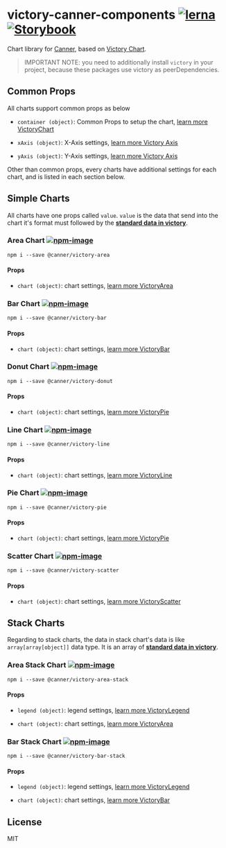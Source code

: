# victory-canner-components [![lerna](https://img.shields.io/badge/maintained%20with-lerna-cc00ff.svg)](https://lernajs.io/) [![Storybook](https://github.com/storybooks/press/blob/master/badges/storybook.svg)](https://canner.github.io/victory-canner-components/)

Chart library for [Canner](https://github.com/Canner/canner), based on [Victory Chart](https://formidable.com/open-source/victory).

> IMPORTANT NOTE: you need to additionally install `victory` in your project, because these packages use victory as peerDependencies.

## Common Props

All charts support common props as below

- `container (object)`: Common Props to setup the chart, [learn more VictoryChart](https://formidable.com/open-source/victory/docs/common-props/)

- `xAxis (object)`: X-Axis settings, [learn more Victory Axis](https://formidable.com/open-source/victory/docs/victory-axis)

- `yAxis (object)`: Y-Axis settings, [learn more Victory Axis](https://formidable.com/open-source/victory/docs/victory-axis)

Other than common props, every charts have additional settings for each chart, and is listed in each section below.

## Simple Charts

All charts have one props called `value`. `value` is the data that send into the chart it's format must followed by the **[standard data in victory](https://formidable.com/open-source/victory/docs/common-props/#data)**.

### Area Chart [![npm-image](https://badge.fury.io/js/%40canner%2Fvictory-area.svg)](https://www.npmjs.com/package/@canner/victory-area)

```
npm i --save @canner/victory-area
```

#### Props

- `chart (object)`: chart settings, [learn more VictoryArea](https://formidable.com/open-source/victory/docs/victory-area/#props)

### Bar Chart [![npm-image](https://badge.fury.io/js/%40canner%2Fvictory-bar.svg)](https://www.npmjs.com/package/@canner/victory-bar)

```
npm i --save @canner/victory-bar
```

#### Props

- `chart (object)`: chart settings, [learn more VictoryBar](https://formidable.com/open-source/victory/docs/victory-bar/#props)

### Donut Chart [![npm-image](https://badge.fury.io/js/%40canner%2Fvictory-donut.svg)](https://www.npmjs.com/package/@canner/victory-donut)

```
npm i --save @canner/victory-donut
```

#### Props

- `chart (object)`: chart settings, [learn more VictoryPie](https://formidable.com/open-source/victory/docs/victory-pie/#props)

### Line Chart [![npm-image](https://badge.fury.io/js/%40canner%2Fvictory-line.svg)](https://www.npmjs.com/package/@canner/victory-line)

```
npm i --save @canner/victory-line
```

#### Props

- `chart (object)`: chart settings, [learn more VictoryLine](https://formidable.com/open-source/victory/docs/victory-line/#props)

### Pie Chart [![npm-image](https://badge.fury.io/js/%40canner%2Fvictory-pie.svg)](https://www.npmjs.com/package/@canner/victory-pie)

```
npm i --save @canner/victory-pie
```

#### Props

- `chart (object)`: chart settings, [learn more VictoryPie](https://formidable.com/open-source/victory/docs/victory-pie/#props)

### Scatter Chart [![npm-image](https://badge.fury.io/js/%40canner%2Fvictory-scatter.svg)](https://www.npmjs.com/package/@canner/victory-scatter)

```
npm i --save @canner/victory-scatter
```

#### Props

- `chart (object)`: chart settings, [learn more VictoryScatter](https://formidable.com/open-source/victory/docs/victory-scatter/#props)

## Stack Charts

Regarding to stack charts, the data in stack chart's data is like `array[array[object]]` data type. It is an array of **[standard data in victory](https://formidable.com/open-source/victory/docs/common-props/#data)**.

### Area Stack Chart [![npm-image](https://badge.fury.io/js/%40canner%2Fvictory-area-stack.svg)](https://www.npmjs.com/package/@canner/victory-area-stack)

```
npm i --save @canner/victory-area-stack
```

#### Props

- `legend (object)`: legend settings, [learn more VictoryLegend](https://formidable.com/open-source/victory/docs/victory-legend/#props)

- `chart (object)`: chart settings, [learn more VictoryArea](https://formidable.com/open-source/victory/docs/victory-area/#props)

### Bar Stack Chart [![npm-image](https://badge.fury.io/js/%40canner%2Fvictory-bar-stack.svg)](https://www.npmjs.com/package/@canner/victory-bar-stack)

```
npm i --save @canner/victory-bar-stack
```

#### Props

- `legend (object)`: legend settings, [learn more VictoryLegend](https://formidable.com/open-source/victory/docs/victory-legend/#props)

- `chart (object)`: chart settings, [learn more VictoryBar](https://formidable.com/open-source/victory/docs/victory-bar/#props)

## License

MIT
